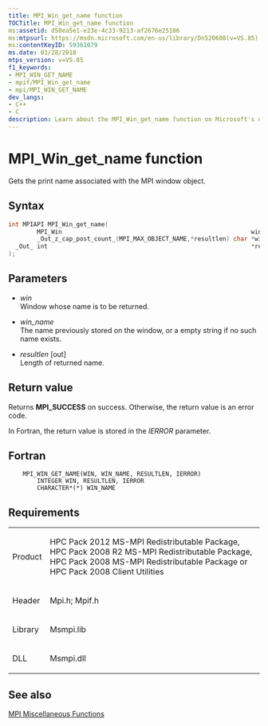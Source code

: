 ```yaml
---
title: MPI_Win_get_name function
TOCTitle: MPI_Win_get_name function
ms:assetid: d50ea5e1-e23e-4c33-9213-af2676e25106
ms:mtpsurl: https://msdn.microsoft.com/en-us/library/Dn520608(v=VS.85)
ms:contentKeyID: 59361079
ms.date: 03/28/2018
mtps_version: v=VS.85
f1_keywords:
- MPI_WIN_GET_NAME
- mpif/MPI_Win_get_name
- mpi/MPI_WIN_GET_NAME
dev_langs:
- C++
- C
description: Learn about the MPI_Win_get_name function on Microsoft's official site. Understand its syntax, parameters, return values, and requirements.
---
```


# MPI\_Win\_get\_name function

Gets the print name associated with the MPI window object.

## Syntax

``` c++
int MPIAPI MPI_Win_get_name(
        MPI_Win                                                     win,
        _Out_z_cap_post_count_(MPI_MAX_OBJECT_NAME,*resultlen) char *win_name,
  _Out_ int                                                         *resultlen
);
```

## Parameters

  - *win*  
    Window whose name is to be returned.

  - *win\_name*  
    The name previously stored on the window, or a empty string if no such name exists.

  - *resultlen* \[out\]  
    Length of returned name.

## Return value

Returns **MPI\_SUCCESS** on success. Otherwise, the return value is an error code.

In Fortran, the return value is stored in the *IERROR* parameter.

## Fortran

``` FORTRAN
    MPI_WIN_GET_NAME(WIN, WIN_NAME, RESULTLEN, IERROR)
        INTEGER WIN, RESULTLEN, IERROR
        CHARACTER*(*) WIN_NAME
```

## Requirements

<table>
<colgroup>
<col/>
<col/>
</colgroup>
<tbody>
<tr class="odd">
<td><p>Product</p></td>
<td><p>HPC Pack 2012 MS-MPI Redistributable Package, HPC Pack 2008 R2 MS-MPI Redistributable Package, HPC Pack 2008 MS-MPI Redistributable Package or HPC Pack 2008 Client Utilities</p></td>
</tr>
<tr class="even">
<td><p>Header</p></td>
<td>Mpi.h;
Mpif.h</td>
</tr>
<tr class="odd">
<td><p>Library</p></td>
<td>Msmpi.lib</td>
</tr>
<tr class="even">
<td><p>DLL</p></td>
<td>Msmpi.dll</td>
</tr>
</tbody>
</table>


## See also

[MPI Miscellaneous Functions](mpi-miscellaneous-functions.md)

